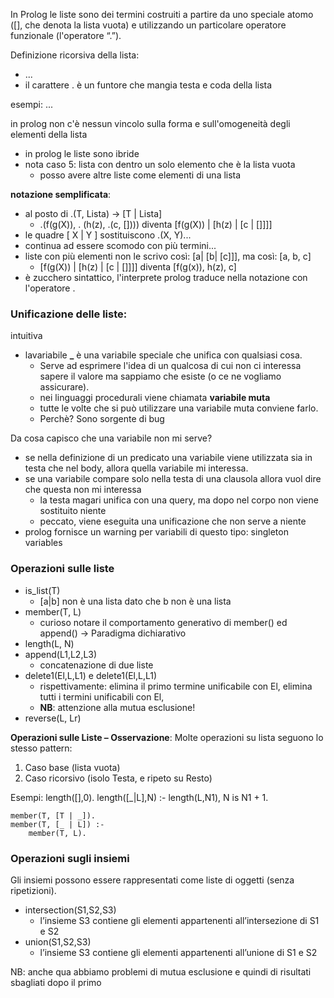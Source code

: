 In Prolog le liste sono dei termini costruiti a partire da uno speciale atomo ([], che denota la lista vuota) e utilizzando un particolare operatore funzionale (l'operatore “.”).

Definizione ricorsiva della lista:
- ...
- il carattere . è un funtore che mangia testa e coda della lista

esempi:
...

in prolog non c'è nessun vincolo sulla forma e sull'omogeneità degli elementi della lista
- in prolog le liste sono ibride
- nota caso 5: lista con dentro un solo elemento che è la lista vuota
    - posso avere altre liste come elementi di una lista



**notazione semplificata**:
- al posto di .(T, Lista) -> [T | Lista]
    -  .(f(g(X)), . (h(z), .(c, []))) diventa [f(g(X)) | [h(z) | [c | []]]]
- le quadre [ X | Y ] sostituiscono .(X, Y)...
- continua ad essere scomodo con più termini...
- liste con più elementi non le scrivo così: [a| [b| [c]]], ma così: [a, b, c]
    - [f(g(X)) | [h(z) | [c | []]]] diventa [f(g(x)), h(z), c] 
- è zucchero sintattico, l'interprete prolog traduce nella notazione con l'operatore .



### Unificazione delle liste:
intuitiva















- lavariabile **_** è una variabile speciale che unifica con qualsiasi cosa.
    - Serve ad esprimere l'idea di un qualcosa di cui non ci interessa sapere il valore ma sappiamo che esiste (o ce ne vogliamo assicurare). 
    - nei linguaggi procedurali viene chiamata **variabile muta**
    - tutte le volte che si può utilizzare una variabile muta conviene farlo.
    - Perchè? Sono sorgente di bug

Da cosa capisco che una variabile non mi serve?
- se nella definizione di un predicato una variabile viene utilizzata sia in testa che nel body, allora quella variabile mi interessa. 
- se una variabile compare solo nella testa di una clausola allora vuol dire che questa non mi interessa
    - la testa magari unifica con una query, ma dopo nel corpo non viene sostituito niente 
    - peccato, viene eseguita una unificazione che non serve a niente
- prolog fornisce un warning per variabili di questo tipo: singleton variables












### Operazioni sulle liste

- is_list(T)
    - [a|b] non è una lista dato che b non è una lista
- member(T, L)
    - curioso notare il comportamento generativo di member() ed append() -> Paradigma dichiarativo
- length(L, N)
- append(L1,L2,L3)
    - concatenazione di due liste
-  delete1(El,L,L1) e delete1(El,L,L1)
    - rispettivamente: elimina il primo termine unificabile con El, elimina tutti i termini unificabili con El, 
    - **NB**: attenzione alla mutua esclusione!
- reverse(L, Lr) 






**Operazioni sulle Liste – Osservazione**: 
Molte operazioni su lista seguono lo stesso pattern:
1. Caso base (lista vuota)
2. Caso ricorsivo (isolo Testa, e ripeto su Resto)

Esempi:
    length([],0).
    length([_|L],N) :-
        length(L,N1),
        N is N1 + 1.

    member(T, [T | _]).
    member(T, [_ | L]) :-
        member(T, L).


### Operazioni sugli insiemi
Gli insiemi possono essere rappresentati come liste di oggetti (senza ripetizioni).


- intersection(S1,S2,S3)
    - l’insieme S3 contiene gli elementi appartenenti all’intersezione di S1 e S2
- union(S1,S2,S3)
    - l’insieme S3 contiene gli elementi appartenenti all’unione di S1 e S2

NB: anche qua abbiamo problemi di mutua esclusione e quindi di risultati sbagliati dopo il primo 